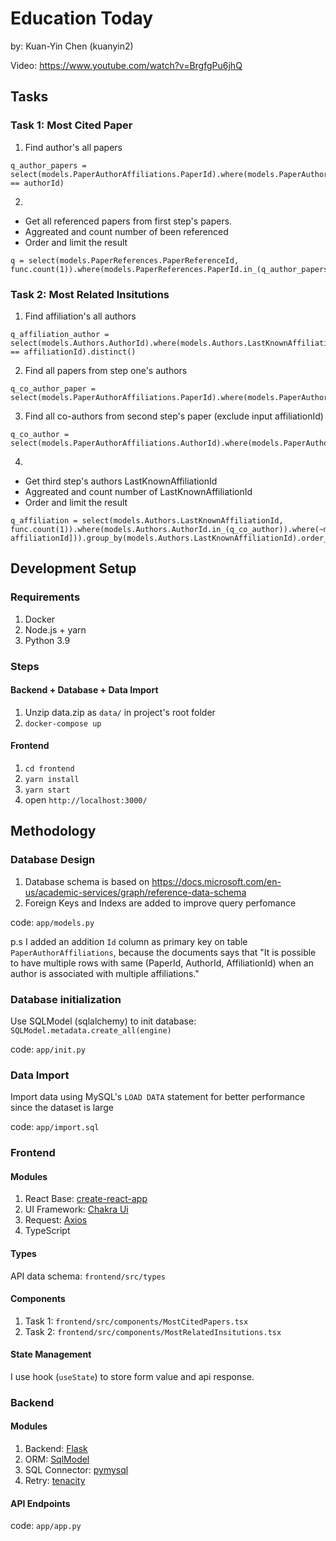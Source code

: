 # Education Today

by: Kuan-Yin Chen (kuanyin2)

Video: https://www.youtube.com/watch?v=BrgfgPu6jhQ

## Tasks 

### Task 1: Most Cited Paper

1. Find author's all papers 
```
q_author_papers = select(models.PaperAuthorAffiliations.PaperId).where(models.PaperAuthorAffiliations.AuthorId == authorId)
```


2. 
- Get all referenced papers from first step's papers.
- Aggreated and count number of been referenced 
- Order and limit the result
```
q = select(models.PaperReferences.PaperReferenceId, func.count(1)).where(models.PaperReferences.PaperId.in_(q_author_papers)).group_by(models.PaperReferences.PaperReferenceId).order_by(func.count(1).desc()).limit(limit)
```

### Task 2: Most Related Insitutions

1. Find affiliation's all authors
```
q_affiliation_author = select(models.Authors.AuthorId).where(models.Authors.LastKnownAffiliationId == affiliationId).distinct()
```

2. Find all papers from step one's authors
```
q_co_author_paper = select(models.PaperAuthorAffiliations.PaperId).where(models.PaperAuthorAffiliations.AuthorId.in_(q_affiliation_author)).distinct()
```

3. Find all co-authors from second step's paper (exclude input affiliationId)
```
q_co_author = select(models.PaperAuthorAffiliations.AuthorId).where(models.PaperAuthorAffiliations.PaperId.in_(q_co_author_paper)).where(~models.PaperAuthorAffiliations.AffiliationId.in_([affiliationId])).distinct()
```

4. 
- Get third step's authors LastKnownAffiliationId
- Aggreated and count number of LastKnownAffiliationId
- Order and limit the result
```
q_affiliation = select(models.Authors.LastKnownAffiliationId, func.count(1)).where(models.Authors.AuthorId.in_(q_co_author)).where(~models.Authors.LastKnownAffiliationId.in_([0, affiliationId])).group_by(models.Authors.LastKnownAffiliationId).order_by(func.count(1).desc()).limit(limit)
```

## Development Setup

### Requirements

1. Docker
2. Node.js + yarn
3. Python 3.9

### Steps

#### Backend + Database + Data Import

1. Unzip data.zip as `data/` in project's root folder
2. `docker-compose up`

#### Frontend

1. `cd frontend`
2. `yarn install`
3. `yarn start`
4. open `http://localhost:3000/`

## Methodology

### Database Design

1. Database schema is based on https://docs.microsoft.com/en-us/academic-services/graph/reference-data-schema
2. Foreign Keys and Indexs are added to improve query perfomance

code: `app/models.py`

p.s
I added an addition `Id` column as primary key on table `PaperAuthorAffiliations`, because the documents says that "It is possible to have multiple rows with same (PaperId, AuthorId, AffiliationId) when an author is associated with multiple affiliations."

### Database initialization

Use SQLModel (sqlalchemy) to init database: `SQLModel.metadata.create_all(engine)`

code: `app/init.py`

### Data Import

Import data using MySQL's `LOAD DATA` statement for better performance since the dataset is large

code: `app/import.sql`

### Frontend

#### Modules

1. React Base: [create-react-app](https://github.com/facebook/create-react-app)
2. UI Framework: [Chakra Ui](https://chakra-ui.com/)
3. Request: [Axios](https://github.com/axios/axios)
4. TypeScript

#### Types

API data schema: `frontend/src/types`

#### Components

1. Task 1:  `frontend/src/components/MostCitedPapers.tsx`
2. Task 2: `frontend/src/components/MostRelatedInsitutions.tsx`

#### State Management

I use hook (`useState`) to store form value and api response.

### Backend

#### Modules

1. Backend: [Flask](https://github.com/pallets/flask)
2. ORM: [SqlModel](https://sqlmodel.tiangolo.com/)
3. SQL Connector: [pymysql](https://github.com/PyMySQL/PyMySQL)
4. Retry: [tenacity](https://github.com/jd/tenacity)

#### API Endpoints

code: `app/app.py`

